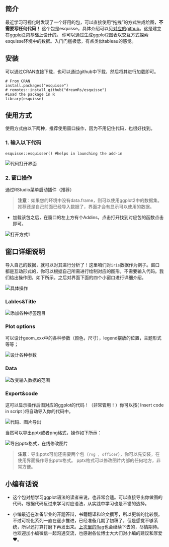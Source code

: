 
## 简介

最近学习可视化时发现了一个好用的包，可以直接使用“拖拽”的方式生成绘图，**不需要写任何代码！** 
这个包是esquisse，具体介绍可以见[对应的github](https://github.com/dreamRs/esquisse "esquisse包")。这是建立在[ggplot2包](https://github.com/tidyverse/ggplot2 "ggplot2包")基础上设计的。 你可以通过生成ggplot2图表以交互方式探索esquisse环境中的数据。入门门槛极低，有点类似tableau的感觉。


## 安装
可以通过CRAN直接下载，也可以通过github中下载，然后将其进行加载即可。

```
# From CRAN
install.packages("esquisse")
# remotes::install_github("dreamRs/esquisse")
#Load the package in R
library(esquisse)
```

## 使用方式

使用方式由以下两种，推荐使用窗口操作，因为不用记住代码，也很好找到。

### 1. 输入以下代码
```
esquisse::esquisser() #helps in launching the add-in
```
![代码打开界面](https://imgkr2.cn-bj.ufileos.com/96e53f2f-a5cb-45a5-b674-19b07e840e7a.gif?UCloudPublicKey=TOKEN_8d8b72be-579a-4e83-bfd0-5f6ce1546f13&Signature=dd6c5rVWW8v17z%252BdHGvcGZLF4xw%253D&Expires=1608642502)

### 2. 窗口操作

通过RStudio菜单启动插件（推荐）

>**注意**：如果您的环境中没有data.frame，则可以使用ggplot2中的数据集。推荐还是自己前面已经导入数据了，界面才会有显示可以使用的数据。

- 加载该包之后，在窗口的左上方有个Addins，点击打开找到对应包的函数点击即可。
    
![打开方式1](https://imgkr2.cn-bj.ufileos.com/46e23df4-76a5-422f-aa6f-56c0b7965fe6.jpg?UCloudPublicKey=TOKEN_8d8b72be-579a-4e83-bfd0-5f6ce1546f13&Signature=Io88OxOXooyRyqfjqKFDl%252Bo%252BdL8%253D&Expires=1608642673)


    
    
## 窗口详细说明

导入自己的数据，就可以对其进行分析了！这里咱们对`iris`数据作为例子。窗口都是互动形式的，你可以根据自己所需进行绘制对应的图形，不需要输入代码。我们给出操作图，如下所示。之后对界面下面的四个小窗口进行详细介绍。

![具体操作](https://imgkr2.cn-bj.ufileos.com/31b82c98-1553-4a8f-9848-80c9f0e182c6.gif?UCloudPublicKey=TOKEN_8d8b72be-579a-4e83-bfd0-5f6ce1546f13&Signature=h%252FoeHlvI%252F1S6VbTLI6Cm0RNZWkc%253D&Expires=1608646813)



### Lables&Title

![添加各种标签题目](https://imgkr2.cn-bj.ufileos.com/771f7c69-927e-4ca8-b008-a86c33c3a336.jpg?UCloudPublicKey=TOKEN_8d8b72be-579a-4e83-bfd0-5f6ce1546f13&Signature=gr0ZI5D53%252BqEXYxkNkJQFGsvJg0%253D&Expires=1608644653)


### Plot options

可以设计geom_xxx中的各种参数（颜色，尺寸），legend摆放的位置，主题形式等等；

![设计各种参数](https://imgkr2.cn-bj.ufileos.com/d23c37df-10fd-49f9-9aa0-cceb3d26b255.jpg?UCloudPublicKey=TOKEN_8d8b72be-579a-4e83-bfd0-5f6ce1546f13&Signature=u8pdjVoXk0IW3v3qrd%252FEX2Jt%252B44%253D&Expires=1608643705)

### Data


![改变输入数据的范围](https://imgkr2.cn-bj.ufileos.com/56bb4d45-fb81-4f95-be79-fc99c9d6cf5d.jpg?UCloudPublicKey=TOKEN_8d8b72be-579a-4e83-bfd0-5f6ce1546f13&Signature=9mBnHsMSJhSjGVJoEYDIlJ%252B5fkQ%253D&Expires=1608644852)

### Export&code

这可以显示操作后图对应的ggplot的代码！（非常管用！）你可以按( Insert code in script )将自动导入你的代码中。

![代码、图片导出](https://imgkr2.cn-bj.ufileos.com/24149f1d-b729-4508-8061-38f5851a0311.jpg?UCloudPublicKey=TOKEN_8d8b72be-579a-4e83-bfd0-5f6ce1546f13&Signature=s6mAPWoNrQhhTJvVS0bC%252BZ2r2%252F0%253D&Expires=1608643830)

当然可以导出pptx或者png格式，操作如下所示：

![导出pptx格式，在线修改图片](https://imgkr2.cn-bj.ufileos.com/b83417e0-9749-473d-9fd5-44e220f057a5.gif?UCloudPublicKey=TOKEN_8d8b72be-579a-4e83-bfd0-5f6ce1546f13&Signature=hu3nMbXOCx2Qg%252FyF77XOGsn2r%252Bs%253D&Expires=1608644529)


> **注意**：导出pptx可能还需要两个包（`rvg , officer`），你可以先安装，在使用界面操作导出pptx格式。 pptx格式可以修改图片内部的任何地方，非常方便。

## 小编有话说

- 这个包对想学习ggplot语法的读者来说，也非常合适。可以直接导出你做图的代码，根据代码反过来学习对应语法，从实践中学习也是不错的选择。

- 小编最近在准备毕业的开题答辩，书籍翻译和论文撰写，所以更新的比较慢。不过可视化系列一直在逐步推进，已经准备几期了初稿了，但是感觉不够系统，所以还打算打磨下再发出来。[上次里的flag](https://mp.weixin.qq.com/s?__biz=MzI1NjUwMjQxMQ==&mid=2247487940&idx=1&sn=02e087fdb8c7ec192ea3297dadda702d&chksm=ea24ee20dd536736997620b3a7b6d008475503a8997476d97941e71cc5d6adab9549a8f3b9a5&token=1926271128&lang=zh_CN#rd)也会继续下去的，尽情期待。也欢迎加小编微信一起沟通交流，也感谢各位博士大大们对小编的建议和厚爱❤。




